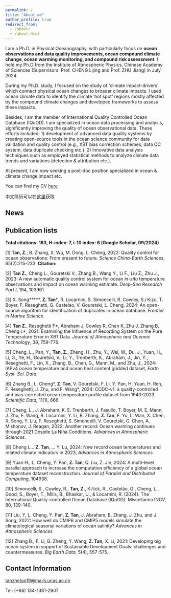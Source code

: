 ```yaml
---
permalink: /
title: "About me"
author_profile: true
redirect_from: 
  - /about/
  - /about.html
---
```


I am a Ph.D. in Physical Oceanography, with particularly focus on **ocean observations and data quality improvements, ocean compound climate change, ocean warming monitoring, and compound risk assessment**. I hold my Ph.D from the Institute of Atmospheric Physics, Chinese Academy of Sciences (Supervisors: Prof. CHENG Lijing and Prof. ZHU Jiang) in July 2024. 

During my Ph.D. study, I focused on the study of 'climate impact-drivers' which connect physical ocean changes to broader climate impacts. I used ocean climate data to identify the climate ‘hot spot’ regions mostly affected by the compound climate changes and developed frameworks to assess these impacts. 

Besides, I am the member of International Quality Controlled Ocean Database (IQuOD). I am specialized in ocean data processing and analysis, significantly improving the quality of ocean observational data. These efforts included: 1) development of advanced data quality systems by creating open-source tools in the ocean science community for data validation and quality control (e.g., XBT bias correction schemes, data QC system, data duplicate checking etc.). 2) Innovative data analysis techniques such as employed statistical methods to analyze climate data trends and variations (detection & attribution etc.).

At present, I am now seeking a post-doc position specialized in ocean & climate change impact etc.

You can find my CV [here](./files/Zhetao-CV-English.pdf)

中文简历可以在[这里](./files/谭哲韬-学术中文简历.pdf)获取

News
------







Publication lists
------

**Total citations: 183, H-index: 7, i-10 index: 6 (Google Scholar, 09/2024)**

[1] **Tan, Z.**, B. Zhang, X. Wu, M. Dong, L. Cheng, 2022: Quality control for ocean observations: From present to future. *Science China-Earth Sciences*, 65(2):215-233. <strong><span class='show_paper_citations' data='Bha1c94AAAAJ:d1gkVwhDpl0C'>Citation: </span></strong>

[2] **Tan Z.**, Cheng L., Gouretski V., Zhang B., Wang Y., Li F., Liu Z., Zhu J., 2023: A new automatic quality control system for ocean *in-situ* temperature observations and impact on ocean warming estimate. *Deep-Sea Research Part I*, 194, 103961. <strong><span class='show_paper_citations' data='Bha1c94AAAAJ:qjMakFHDy7sC'></span></strong>

[3] X. Song**†**, **Z. Tan**†, R. Locarnini, S. Simoncelli, R. Cowley, S.i Kizu, T. Boyer, F. Reseghetti, G. Castelao, V. Gouretski, L. Cheng, 2024: An open-source algorithm for identification of duplicates in ocean database. *Frontier in Marine Science*. <span class='show_paper_citations' data='Bha1c94AAAAJ:ufrVoPGSRksC'></span>

[4] **Tan Z.**, Reseghetti F*, Abraham J, Cowley R, Chen K, Zhu J, Zhang B, Cheng L*, 2021: Examining the Influence of Recording System on the Pure Temperature Error in XBT Data. *Journal of Atmospheric and Oceanic Technology*, 38, 759-776. 

[5] Cheng, L., Pan, Y., **Tan, Z.**, Zheng, H., Zhu, Y., Wei, W., Du, J., Yuan, H., Li, G., Ye, H., Gouretski, V., Li, Y., Trenberth, K., Abraham, J., Jin, Y., Reseghetti, F., Lin, X., Zhang, B., Chen, G., Mann, M., and Zhu, J., 2024: IAPv4 ocean temperature and ocean heat content gridded dataset, *Earth Syst. Sci. Data*. 

[6] Zhang B., L. Cheng*, **Z. Tan**, V. Gouretski, F. Li, Y. Pan, H. Yuan, H. Ren, F. Reseghetti, J. Zhu, and F. Wang*, 2024: CODC-v1: a quality-controlled and bias-corrected ocean temperature profile dataset from 1940-2023. *Scientific Data,* 11(1), 666

[7] Cheng, L., J. Abraham, K. E. Trenberth, J. Fasullo, T. Boyer, M. E. Mann, J. Zhu, F. Wang, R. Locarnini, Y. Li, B. Zhang, **Z. Tan**, F. Yu, L. Wan, X. Chen, X. Song, Y. Liu, F. Reseghetti, S. Simoncelli, V. Gouretski, G. Chen, A. Mishonov, J. Reagan, 2022: Another record: Ocean warming continues through 2021 Despite La Niña Conditions. *Advances in Atmospheric Sciences*.

[8] Cheng L... **Z. Tan**, ... Y. Lu, 2024: New record ocean temperatures and related climate indicators in 2023, *Advances in Atmospheric Sciences*

[9] Yuan H., L. Cheng, Y. Pan, **Z. Tan**, Q. Liu, Z. Jin, 2024: A multi-level parallel approach to increase the computation efficiency of a global ocean temperature dataset reconstruction. *Journal of Parallel and Distributed Computing*, 104938.

[10] Simoncelli, S., Cowley, R., **Tan, Z.**, Killick, R., Castelão, G., Cheng, L., Good, S., Boyer, T., Mills, B., Bhaskar, U., & Locarnini, R. (2024). The International Quality-controlled Ocean Database (IQuOD). Miscellanea INGV, 80, 139–140.

[11] Liu, Y, L. Cheng, Y. Pan, **Z. Tan**, J. Abraham, B. Zhang, J. Zhu, and J. Song, 2022: How well do CMIP6 and CMIP5 models simulate the climatological seasonal variations of ocean salinity? *Advances in Atmospheric Sciences*

[12] Zhang B., F. Li, G. Zheng, Y. Wang, **Z. Tan,** X. Li, 2021: Developing big ocean system in support of Sustainable Development Goals: challenges and countermeasures. *Big Earth Data*, 5(4), 557-575.


Contact Information
------
tanzhetao19@mails.ucas.ac.cn

Tel: (+86) 134-1381-2907
